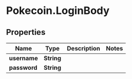 # Pokecoin.LoginBody

## Properties

Name | Type | Description | Notes
------------ | ------------- | ------------- | -------------
**username** | **String** |  | 
**password** | **String** |  | 


